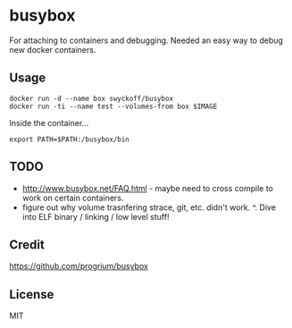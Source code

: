 busybox
=======

For attaching to containers and debugging. Needed an easy way to debug new docker containers. 

## Usage
```
docker run -d --name box swyckoff/busybox
docker run -ti --name test --volumes-from box $IMAGE
```

Inside the container...

```
export PATH=$PATH:/busybox/bin
```

## TODO

* http://www.busybox.net/FAQ.html - maybe need to cross compile to work on certain containers. 
* figure out why volume trasnfering strace, git, etc. didn't work. ^.  Dive into ELF binary / linking / low level stuff!

## Credit

https://github.com/progrium/busybox

## License

MIT
